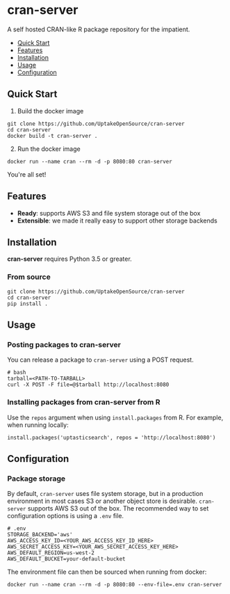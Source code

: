 # cran-server

A self hosted CRAN-like R package repository for the impatient.

- [Quick Start](#quick-start)
- [Features](#features)
- [Installation](#installation)
- [Usage](#usage)
- [Configuration](#configuration)

## Quick Start

1. Build the docker image

```
git clone https://github.com/UptakeOpenSource/cran-server
cd cran-server
docker build -t cran-server .
```

2. Run the docker image

```
docker run --name cran --rm -d -p 8080:80 cran-server
```

You're all set!


## Features

- **Ready**: supports AWS S3 and file system storage out of the box
- **Extensible**: we made it really easy to support other storage backends


## Installation

**cran-server** requires Python 3.5 or greater.

### From source

```
git clone https://github.com/UptakeOpenSource/cran-server
cd cran-server
pip install .
```


## Usage

### Posting packages to **cran-server**

You can release a package to `cran-server` using a POST request.

```
# bash
tarball=<PATH-TO-TARBALL>
curl -X POST -F file=@$tarball http://localhost:8080
```

### Installing packages from **cran-server** from R

Use the `repos` argument when using `install.packages` from R. For example, when running locally:

```
install.packages('uptasticsearch', repos = 'http://localhost:8080')
```


## Configuration

### Package storage

By default, `cran-server` uses file system storage, but in a production environment in most cases S3 or another object store is desirable. `cran-server` supports AWS S3 out of the box. The recommended way to set configuration options is using a `.env` file.

```
# .env
STORAGE_BACKEND='aws'
AWS_ACCESS_KEY_ID=<YOUR_AWS_ACCESS_KEY_ID_HERE>
AWS_SECRET_ACCESS_KEY=<YOUR_AWS_SECRET_ACCESS_KEY_HERE>
AWS_DEFAULT_REGION=us-west-2
AWS_DEFAULT_BUCKET=your-default-bucket
```

The environment file can then be sourced when running from docker:

```
docker run --name cran --rm -d -p 8080:80 --env-file=.env cran-server
```
